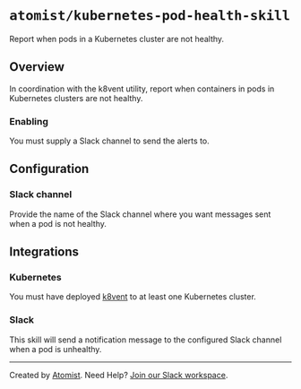 # `atomist/kubernetes-pod-health-skill`

Report when pods in a Kubernetes cluster are not healthy.

## Overview

<!---atomist-skill-readme:start--->

In coordination with the k8vent utility, report when containers in
pods in Kubernetes clusters are not healthy.

### Enabling

You must supply a Slack channel to send the alerts to.

## Configuration

### Slack channel

Provide the name of the Slack channel where you want messages sent
when a pod is not healthy.

## Integrations

### Kubernetes

You must have deployed [k8vent][] to at least one Kubernetes cluster.

[k8vent]: https://github.com/atomist/k8vent

### Slack

This skill will send a notification message to the configured Slack
channel when a pod is unhealthy.

<!---atomist-skill-readme:end--->

---

Created by [Atomist][atomist].
Need Help?  [Join our Slack workspace][slack].

[atomist]: https://atomist.com/ (Atomist - How Teams Deliver Software)
[slack]: https://join.atomist.com/ (Atomist Community Slack) 
